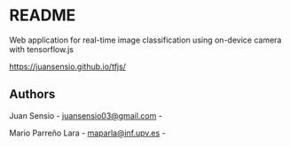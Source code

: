 # README

Web application for real-time image classification using on-device camera with tensorflow.js

https://juansensio.github.io/tfjs/

## Authors

Juan Sensio - juansensio03@gmail.com - 

Mario Parreño Lara - maparla@inf.upv.es -
